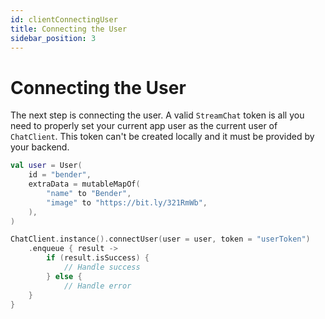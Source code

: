 ```yaml
---
id: clientConnectingUser
title: Connecting the User
sidebar_position: 3
---
```


# Connecting the User

The next step is connecting the user. A valid `StreamChat` token is all you need to properly set your current app user as the current user of `ChatClient`. This token can't be created locally and it must be provided by your backend.

```kotlin
val user = User(
    id = "bender",
    extraData = mutableMapOf(
        "name" to "Bender",
        "image" to "https://bit.ly/321RmWb",
    ),
)

ChatClient.instance().connectUser(user = user, token = "userToken")
    .enqueue { result ->
        if (result.isSuccess) {
            // Handle success
        } else {
            // Handle error
    }
}
```
